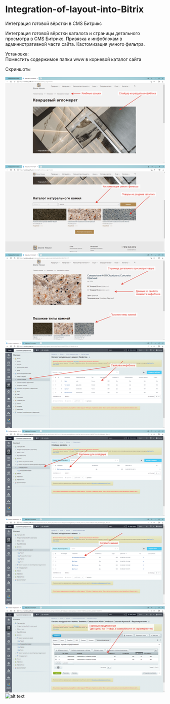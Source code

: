 # Integration-of-layout-into-Bitrix
Интеграция готовой вёрстки в CMS Битрикс

Интеграция готовой вёрстки каталога и страницы детального просмотра в CMS Битрикс.
Привязка к инфоблокам в административной части сайта.
Кастомизация умного фильтра.

Установка:    
Поместить содержимое папки www в корневой каталог сайта 

Скриншоты 

![alt text](screenshots/01.png "Интеграция готовой вёрстки каталога 01")    
![alt text](screenshots/02.png "Интеграция готовой вёрстки каталога 02") 
![alt text](screenshots/03.png "Интеграция готовой вёрстки каталога 03") 
![alt text](screenshots/04.png "Интеграция готовой вёрстки каталога 04") 
![alt text](screenshots/05.png "Интеграция готовой вёрстки каталога 05") 
![alt text](screenshots/06.png "Интеграция готовой вёрстки каталога 06") 
![alt text](screenshots/07.png "Интеграция готовой вёрстки каталога 07") 
![alt text](screenshots/08.png "Интеграция готовой вёрстки каталога 08") 